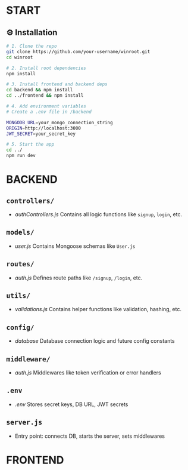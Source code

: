 # START

## ⚙️ Installation

```bash
# 1. Clone the repo
git clone https://github.com/your-username/winroot.git
cd winroot

# 2. Install root dependencies
npm install

# 3. Install frontend and backend deps
cd backend && npm install
cd ../frontend && npm install

# 4. Add environment variables
# Create a .env file in /backend

MONGODB_URL=your_mongo_connection_string
ORIGIN=http://localhost:3000
JWT_SECRET=your_secret_key

# 5. Start the app
cd ../
npm run dev

```

# BACKEND

## `controllers/`

- _authControllers.js_ Contains all logic functions like `signup`, `login`, etc.

## `models/`

- _user.js_ Contains Mongoose schemas like `User.js`

## `routes/`

- _auth.js_ Defines route paths like `/signup`, `/login`, etc.

## `utils/`

- _validations.js_ Contains helper functions like validation, hashing, etc.

## `config/`

- _database_ Database connection logic and future config constants

## `middleware/`

- _auth.js_ Middlewares like token verification or error handlers

## `.env`

- _.env_ Stores secret keys, DB URL, JWT secrets

## `server.js`

- Entry point: connects DB, starts the server, sets middlewares

# FRONTEND

